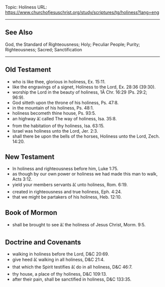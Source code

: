 Topic: Holiness
URL: https://www.churchofjesuschrist.org/study/scriptures/tg/holiness?lang=eng

---

## See Also

God, the Standard of Righteousness; Holy; Peculiar People; Purity; Righteousness; Sacred; Sanctification

---

## Old Testament

- who is like thee, glorious in holiness, Ex. 15:11.
- like the engravings of a signet, Holiness to the Lord, Ex. 28:36 (39:30).
- worship the Lord in the beauty of holiness, 1Â Chr. 16:29 (Ps. 29:2; 96:9).
- God sitteth upon the throne of his holiness, Ps. 47:8.
- in the mountain of his holiness, Ps. 48:1.
- holiness becometh thine house, Ps. 93:5.
- an highway â¦ called The way of holiness, Isa. 35:8.
- from the habitation of thy holiness, Isa. 63:15.
- Israel was holiness unto the Lord, Jer. 2:3.
- shall there be upon the bells of the horses, Holiness unto the Lord, Zech. 14:20.

## New Testament

- In holiness and righteousness before him, Luke 1:75.
- as though by our own power or holiness we had made this man to walk, Acts 3:12.
- yield your members servants â¦ unto holiness, Rom. 6:19.
- created in righteousness and true holiness, Eph. 4:24.
- that we might be partakers of his holiness, Heb. 12:10.

## Book of Mormon

- shall be brought to see â¦ the holiness of Jesus Christ, Morm. 9:5.

## Doctrine and Covenants

- walking in holiness before the Lord, D&C 20:69.
- give heed â¦ walking in all holiness, D&C 21:4.
- that which the Spirit testifies â¦ do in all holiness, D&C 46:7.
- thy house, a place of thy holiness, D&C 109:13.
- after their pain, shall be sanctified in holiness, D&C 133:35.


